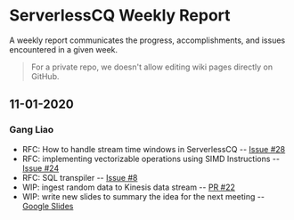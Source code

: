 # ServerlessCQ Weekly Report

A weekly report communicates the progress, accomplishments, and issues encountered in a given week.
> For a private repo, we doesn't allow editing wiki pages directly on GitHub.

## 11-01-2020

### Gang Liao

- RFC: How to handle stream time windows in ServerlessCQ -- [Issue #28](https://github.com/DSLAM-UMD/ServerlessCQ/issues/28)
- RFC: implementing vectorizable operations using SIMD Instructions -- [Issue #24](https://github.com/DSLAM-UMD/ServerlessCQ/issues/24)
- RFC: SQL transpiler -- [Issue #8](https://github.com/DSLAM-UMD/ServerlessCQ/issues/8)
- WIP: ingest random data to Kinesis data stream -- [PR #22](https://github.com/DSLAM-UMD/ServerlessCQ/pull/22)
- WIP: write new slides to summary the idea for the next meeting -- [Google Slides](https://docs.google.com/presentation/d/1x3bm2M3YO_eKe-V7m33RBM2OWn3AUOlbmNiCa0QkeJI/edit?usp=sharing)
